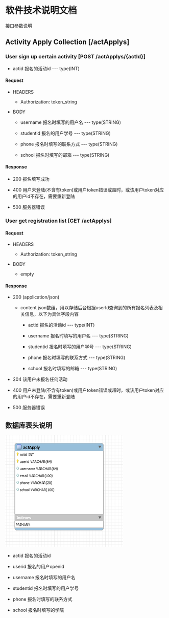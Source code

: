 # 软件技术说明文档

接口参数说明


## Activity Apply Collection [/actApplys]

### User sign up certain activity [POST /actApplys/{actId}]

- actid
  报名的活动id --- type(INT)

#### Request

- HEADERS

  - Authorization: token_string

- BODY

  - username
    报名时填写的用户名 --- type(STRING)

  - studentid
    报名的用户学号 --- type(STRING)

  - phone
    报名时填写的联系方式 --- type(STRING)

  - school
    报名时填写的邮箱 --- type(STRING)

#### Response

- 200
  报名填写成功

- 400
  用户未登陆(不含有token)或用户token错误或超时，或该用户token对应的用户id不存在，需要重新登陆

- 500
  服务器错误

### User get registration list [GET /actApplys]

#### Request

- HEADERS

  - Authorization: token_string

- BODY

  - empty

#### Response 

- 200 (application/json)
  -  content   json数组，用以存储后台根据userId查询到的所有报名列表及相关信息，以下为具体字段内容
    
      - actid
      报名的活动id --- type(INT)
    
      - username
      报名时填写的用户名 --- type(STRING)
    
      - studentid
      报名时填写的用户学号 --- type(STRING)

      - phone
      报名时填写的联系方式 --- type(STRING)

      - school
      报名时填写的邮箱 --- type(STRING)

- 204 该用户未报名任何活动

- 400
  用户未登陆(不含有token)或用户token错误或超时，或该用户token对应的用户id不存在，需要重新登陆

- 500
  服务器错误

## 数据库表头说明

![数据库字段及类型](./activity-registrant-database.png)

- actid
  报名的活动id

- userid
  报名的用户openid

- username
  报名时填写的用户名
                
- studentid
  报名时填写的用户学号

- phone
  报名时填写的联系方式

- school
  报名时填写的学院